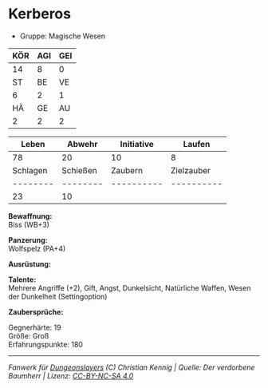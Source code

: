 # Kerberos  
- Gruppe: Magische Wesen  

| KÖR | AGI | GEI |  
| --- | --- | --- |  
| 14  | 8   | 0   |
| ST  | BE  | VE  |  
| 6   | 2   | 1   |
| HÄ  | GE  | AU  |  
| 2   | 2   | 2   |


| Leben    | Abwehr   | Initiative | Laufen     |
| -------- | -------- | ---------- | ---------- |
| 78       | 20       | 10         | 8          |
| Schlagen | Schießen | Zaubern    | Zielzauber |
| -------- | -------- | ---------- | ---------- |
| 23       | 10       |            |            |

**Bewaffnung:**  
Biss (WB+3)

**Panzerung:**  
Wolfspelz (PA+4)

**Ausrüstung:**  


**Talente:**  
Mehrere Angriffe (+2), Gift, Angst, Dunkelsicht, Natürliche Waffen, Wesen der Dunkelheit (Settingoption)

**Zaubersprüche:**  


Gegnerhärte: 19  
Größe: Groß  
Erfahrungspunkte: 180  



___
*Fanwerk für [Dungeonslayers](https://www.dungeonslayers.net/) (C) Christian Kennig | Quelle: Der verdorbene Baumherr | Lizenz: [CC-BY-NC-SA 4.0](https://creativecommons.org/licenses/by-nc-sa/4.0/deed.de)*